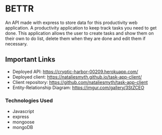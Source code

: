 # BETTR

An API made with express to store data for this productivity web application.
A productivity application to keep track tasks you need to get done.
This application allows the user to create tasks and show them on their own to do list, delete them when they are done and edit them if necessary.

## Important Links

* Deployed API: <https://cryptic-harbor-00209.herokuapp.com/>
* Deployed client: <https://nataliesmyth.github.io/task-app-client/>
* Client repository: <https://github.com/nataliesmyth/task-app-client>
* Entity-Relationship Diagram: <https://imgur.com/gallery/3StZCEO>

### Technologies Used

* Javascript
* express
* mongoose
* mongoDB
